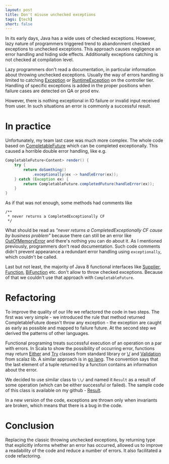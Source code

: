 ```yaml
---
layout: post
title: Don't misuse unchecked exceptions
tags: [tech]
short: false
---
```


In its early days, Java has a wide uses of checked exceptions. 
However, lazy nature of programmers triggered trend to abandonment checked exceptions to unchecked exceptions.
This approach causes negligence an error handling and hiding side effects.
Additionally exceptions catching is not checked at compilation level.

Lazy programmers don't read a documentation, in particular information about throwing unchecked exceptions.
Usually the way of errors handling is limited to catching [Exception](https://docs.oracle.com/javase/8/docs/api/java/lang/Exception.html)
or [RuntimeException](https://docs.oracle.com/javase/8/docs/api/java/lang/RuntimeException.html) on the controller tier.
Handling of specific exceptions is added in the proper positions when failure cases are detected on QA or prod env.

However, there is nothing exceptional in IO failure or invalid input received from user.
In such situations an error is commonly a successful result.

# In practice

Unfortunately, my team last case was much more complex. The whole code based on 
[CompletableFuture](https://docs.oracle.com/javase/8/docs/api/java/util/concurrent/CompletableFuture.html)
which can be completed exceptionally.
This caused a horrible double error handling, like e.g.

```java
CompletableFuture<Content> render() {
    try {
        return doSomthing()
            .exceptionally(ex -> handleError(ex));
    } catch (Exception ex) {
        return CompletableFuture.completedFuture(handleError(ex));
    }
}
```

As if that was not enough, some methods had comments like

```
/**
 * never returns a CompletedExceptionally CF
 */
```

What should be read as *"never returns a CompletedExceptionally CF cause by business problem"* because there can still be an
error like [OutOfMemoryError](https://docs.oracle.com/javase/8/docs/api/java/lang/OutOfMemoryError.html)
and there's nothing you can do about it.
As I mentioned previously, programmers don't read documentation. Such code comments 
didn't prevent appearance a redundant error handling using `exceptionally`, which couldn't be called. 

Last but not least, the majority of Java 8 functional interfaces like 
[Supplier](https://docs.oracle.com/javase/8/docs/api/java/util/function/Supplier.html), 
[Function](https://docs.oracle.com/javase/8/docs/api/java/util/function/Function.html), 
[BiFunction](https://docs.oracle.com/javase/8/docs/api/java/util/function/BiFunction.html) 
etc. don't allow to throw checked exceptions.
Because of that we couldn't use that approach with `CompletableFuture`.

# Refactoring

To improve the quality of our life we refactored the code in two steps. 
The first was very simple - we introduced the rule that method returned CompletableFuture doesn't throw any exception - 
the exception are caught as early as possible and mapped to failure future.
At the second step we derived the patterns of other languages.

Functional programing treats successful execution of an operation on a par with errors.
In Scala to show the possibility of occurring error, functions may return 
[Either](http://www.scala-lang.org/api/2.12.0/scala/util/Either.html) and
[Try](http://www.scala-lang.org/api/2.12.0/scala/util/Try.html) classes from standard library or
[\\/](https://oss.sonatype.org/service/local/repositories/releases/archive/org/scalaz/scalaz_2.12/7.2.8/scalaz_2.12-7.2.8-javadoc.jar/!/scalaz/$bslash$div.html) 
and [Validation](http://scalaz.github.io/scalaz/scalaz-2.9.1-6.0.4/doc/scalaz/Validation.html) from scalaz lib.
A similar approach is in [go lang](https://golang.org/). 
The convention says that the last element of a tuple returned by a function contains an information about the error.

We decided to use similar class to `\\/` and named it `Result` as a result of some operation (which can be either successful or failed). 
The sample code of this class is available on my github - [Result](https://github.com/tfij/result).

In a new version of the code, exceptions are thrown only when invariants are broken, 
which means that there is a bug in the code.

# Conclusion

Replacing the classic throwing unchecked exceptions, by returning type that explicitly informs whether an 
error has occurred, allowed us to improve a readability of the code and reduce a number of errors.
It also facilitated a code refactoring.